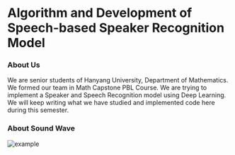 # Algorithm and Development of Speech-based Speaker Recognition Model
### About Us
We are senior students of Hanyang University, Department of Mathematics. We formed our team in Math Capstone PBL Course. We are trying to implement a Speaker and Speech Recognition model using Deep Learning. We will keep writing what we have studied and implemented code here during this semester.
### About Sound Wave
![example](https://user-images.githubusercontent.com/68213812/113736297-ef606700-9737-11eb-82f0-5f49ff90b935.png)
